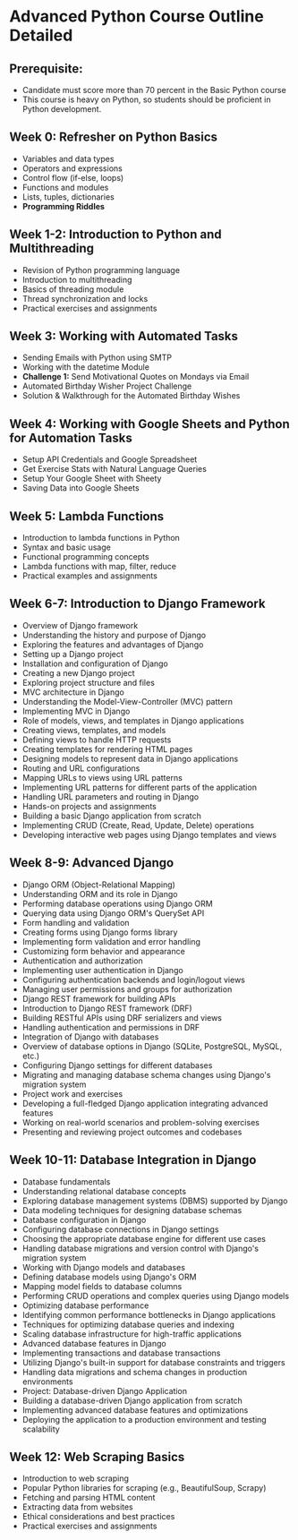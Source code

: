# Advanced Python Course Outline Detailed

## Prerequisite:

- Candidate must score more than 70 percent in the Basic Python course
- This course is heavy on Python, so students should be proficient in Python development.

## Week 0: Refresher on Python Basics

- Variables and data types
- Operators and expressions
- Control flow (if-else, loops)
- Functions and modules
- Lists, tuples, dictionaries
- **Programming Riddles**

## Week 1-2: Introduction to Python and Multithreading

- Revision of Python programming language
- Introduction to multithreading
- Basics of threading module
- Thread synchronization and locks
- Practical exercises and assignments

## Week 3: Working with Automated Tasks

- Sending Emails with Python using SMTP
- Working with the datetime Module
- **Challenge 1:** Send Motivational Quotes on Mondays via Email
- Automated Birthday Wisher Project Challenge
- Solution & Walkthrough for the Automated Birthday Wishes

## Week 4: Working with Google Sheets and Python for Automation Tasks

- Setup API Credentials and Google Spreadsheet
- Get Exercise Stats with Natural Language Queries
- Setup Your Google Sheet with Sheety
- Saving Data into Google Sheets

## Week 5: Lambda Functions

- Introduction to lambda functions in Python
- Syntax and basic usage
- Functional programming concepts
- Lambda functions with map, filter, reduce
- Practical examples and assignments

## Week 6-7: Introduction to Django Framework

- Overview of Django framework
- Understanding the history and purpose of Django
- Exploring the features and advantages of Django
- Setting up a Django project
- Installation and configuration of Django
- Creating a new Django project
- Exploring project structure and files
- MVC architecture in Django
- Understanding the Model-View-Controller (MVC) pattern
- Implementing MVC in Django
- Role of models, views, and templates in Django applications
- Creating views, templates, and models
- Defining views to handle HTTP requests
- Creating templates for rendering HTML pages
- Designing models to represent data in Django applications
- Routing and URL configurations
- Mapping URLs to views using URL patterns
- Implementing URL patterns for different parts of the application
- Handling URL parameters and routing in Django
- Hands-on projects and assignments
- Building a basic Django application from scratch
- Implementing CRUD (Create, Read, Update, Delete) operations
- Developing interactive web pages using Django templates and views

## Week 8-9: Advanced Django

- Django ORM (Object-Relational Mapping)
- Understanding ORM and its role in Django
- Performing database operations using Django ORM
- Querying data using Django ORM's QuerySet API
- Form handling and validation
- Creating forms using Django forms library
- Implementing form validation and error handling
- Customizing form behavior and appearance
- Authentication and authorization
- Implementing user authentication in Django
- Configuring authentication backends and login/logout views
- Managing user permissions and groups for authorization
- Django REST framework for building APIs
- Introduction to Django REST framework (DRF)
- Building RESTful APIs using DRF serializers and views
- Handling authentication and permissions in DRF
- Integration of Django with databases
- Overview of database options in Django (SQLite, PostgreSQL, MySQL, etc.)
- Configuring Django settings for different databases
- Migrating and managing database schema changes using Django's migration system
- Project work and exercises
- Developing a full-fledged Django application integrating advanced features
- Working on real-world scenarios and problem-solving exercises
- Presenting and reviewing project outcomes and codebases

## Week 10-11: Database Integration in Django

- Database fundamentals
- Understanding relational database concepts
- Exploring database management systems (DBMS) supported by Django
- Data modeling techniques for designing database schemas
- Database configuration in Django
- Configuring database connections in Django settings
- Choosing the appropriate database engine for different use cases
- Handling database migrations and version control with Django's migration system
- Working with Django models and databases
- Defining database models using Django's ORM
- Mapping model fields to database columns
- Performing CRUD operations and complex queries using Django models
- Optimizing database performance
- Identifying common performance bottlenecks in Django applications
- Techniques for optimizing database queries and indexing
- Scaling database infrastructure for high-traffic applications
- Advanced database features in Django
- Implementing transactions and database transactions
- Utilizing Django's built-in support for database constraints and triggers
- Handling data migrations and schema changes in production environments
- Project: Database-driven Django Application
- Building a database-driven Django application from scratch
- Implementing advanced database features and optimizations
- Deploying the application to a production environment and testing scalability

## Week 12: Web Scraping Basics

- Introduction to web scraping
- Popular Python libraries for scraping (e.g., BeautifulSoup, Scrapy)
- Fetching and parsing HTML content
- Extracting data from websites
- Ethical considerations and best practices
- Practical exercises and assignments
